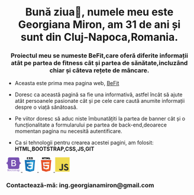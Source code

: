 <h1 align="center">
Bună ziua👋, numele meu este Georgiana Miron, am 31 de ani și sunt din Cluj-Napoca,Romania.
</h1>
<h3 align="center">Proiectul meu se numeste BeFit,care oferă diferite informații atât pe partea de fitness cât și partea de sănătate,incluzând chiar și câteva rețete de mâncare.</h3>

- Aceasta este prima mea pagina web, [BeFit](https://github.com/gitGeorgiana/gymSite---proiect-)
- Doresc ca această pagină sa fie una informativă, astfel încât să ajute atât persoanele pasionate cât și pe cele care caută anumite informații despre o viață sănătoasă.

- Pe viitor doresc să aduc niste îmbunatățiti la partea de banner cât și o funcționalitate a formularului  pe partea de back-end,deoarece momentan pagina nu necesită autentificare.

- Ca si tehnologii pentru crearea acestei pagini, am folosit: **HTML,BOOTSTRAP,CSS,JS,GIT**


<p align="left">
</p>

<p align="left"> <a href="https://getbootstrap.com" target="_blank" rel="noreferrer"> 
<img src="https://raw.githubusercontent.com/devicons/devicon/master/icons/bootstrap/bootstrap-plain-wordmark.svg" alt="bootstrap" width="40" height="40"/> 
</a> 
<a href="https://www.w3schools.com/css/" target="_blank" rel="noreferrer">
 <img src="https://raw.githubusercontent.com/devicons/devicon/master/icons/css3/css3-original-wordmark.svg" alt="css3" width="40" height="40"/> 
 </a> 
 <a href="https://www.w3.org/html/" target="_blank" rel="noreferrer"> 
<img src="https://raw.githubusercontent.com/devicons/devicon/master/icons/html5/html5-original-wordmark.svg" alt="html5" width="40" height="40"/> 
</a> 
<a href="https://developer.mozilla.org/en-US/docs/Web/JavaScript" target="_blank" rel="noreferrer">
 <img src="https://raw.githubusercontent.com/devicons/devicon/master/icons/javascript/javascript-original.svg" alt="javascript" width="40" height="40"/> </a> </p>

 <h3 align="left">Contactează-mă: ing.georgianamiron@gmail.com</h3>

